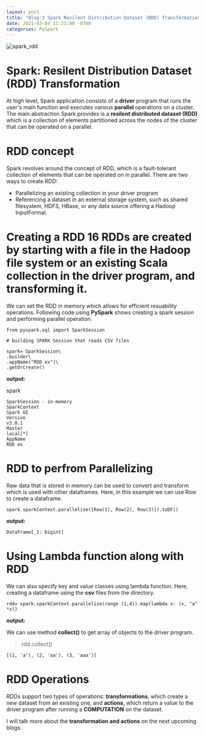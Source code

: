 ```yaml
---
layout: post
title: "Blog:3 Spark Resilent Distribution Dataset (RDD) Transformation"
date: 2021-03-04 11:23:00 -0700
categories: PySpark 
---
```


![spark_rdd](/assets/images/spring_21/blog_3/spark_rdd.png)

# Spark: Resilent Distribution Dataset (RDD) Transformation

At high level, Spark application consists of a **driver** program that runs the user's main function and executes various **parallel** 
operations on a cluster. 
The main abstraction Spark provides is a **resilent distributed dataset (RDD)** which is a collection of elements partitioned across the 
nodes of the cluster that can be operated on a parallel. 

# RDD concept

Spark revolves around the concept of RDD, which is a fault-tolerant collection of elements that can be operated on in parallel. There are
two ways to create RDD:

* Parallelizing an existing collection in your driver program
* Referencing a dataset in an external storage system, such as shared filesystem, HDFS, HBase, or any data source offering a Hadoop InputFormat.
 
# Creating a RDD                                                                                                                                                         16 RDDs are created by starting with a file in the Hadoop file system or an existing Scala collection in the driver program, and transforming it.

We can set the RDD in memory which allows for efficient resuability operations.
Following code using **PySpark** shows creating a spark session and performing parallel operation.

```
from pyspark.sql import SparkSession

# building SPARK Session that reads CSV files

spark= SparkSession\
.builder\
.appName("RDD ex")\
.getOrCreate()
```
**output:**

spark

```
SparkSession - in-memory
SparkContext
Spark UI
Version
v3.0.1
Master
local[*]
AppName
RDD ex
```

# RDD to perfrom Parallelizing

Raw data that is stored in memory can be used to convert and transform which is used with other dataframes.
Here, in this example we can use Row to create a dataframe.

```
spark.sparkContext.parallelize([Row(1), Row(2), Row(3)]).toDF()
```
**output:**

```
DataFrame[_1: bigint]
```

# Using Lambda function along with RDD

We can also specify key and value classes using lambda function. Here, creating a dataframe using the **csv** files from the directory.

```
rdd= spark.sparkContext.parallelize(range (1,4)).map(lambda x: (x, "a" *x))
```

**output:**

We can use method **collect()** to get array of objects to the driver program.

> rdd.collect()
```
[(1, 'a'), (2, 'aa'), (3, 'aaa')]
```

# RDD Operations

RDDs support two types of operations: **transformations**, which create a new dataset from an existing one, and **actions**, which return a value to the
driver program after running a **COMPUTATION** on the dataset. 

I will talk more about the **transformation and actions** on the next upcoming blogs.

